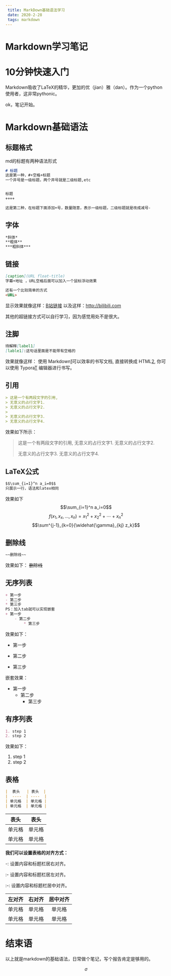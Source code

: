 ```yaml
---
 title: MarkDown基础语法学习
 date: 2020-2-28
 tags: markdown
---
```



# Markdown学习笔记

10分钟快速入门
====

Markdown吸收了LaTeX的精华，更加的优（jian）雅（dan）。作为一个python使用者，这非常pythonic。

ok，笔记开始。

# Markdown基础语法

## 标题格式
md的标题有两种语法形式
```markdown
# 标题
这是第一种，#+空格+标题
一个井号是一级标题，两个井号就是二级标题,etc


标题
++++

这是第二种，在标题下面添加+号，数量随意，表示一级标题，二级标题就是改成减号-

```

## 字体
```markdown
*斜体*
**粗体**
***粗斜体***
```

## 链接
```markdown
[caption](URL float-title)
字幕+地址 ，URL空格后面可以加入一个鼠标浮动效果

还有一个比较简单的方式
<URL>
```
显示效果就像这样：[B站链接](www.bilibili.com "鼠标浮动特效")
以及这样：<http://bilibili.com>

其他的超链接方式可以自行学习，因为感觉用处不是很大。

## 注脚
```markdown
待解释[label1]
[lable1]:这句话里面是不能带有空格的

```
效果就像这样：
使用 Markdown[1]可以效率的书写文档, 直接转换成 HTML[2], 你可以使用 Typora[T] 编辑器进行书写。

[1]:Markdown是一种纯文本标记语言 "markdown"

[2]:HyperTextMarkupLanguage超文本标记语言

[T]: 注脚

## 引用
```markdown
> 这是一个有两段文字的引用,
> 无意义的占行文字1.
> 无意义的占行文字2.
> 
> 无意义的占行文字3.
> 无意义的占行文字4.
```
效果如下所示：

> 这是一个有两段文字的引用,
> 无意义的占行文字1.
> 无意义的占行文字2.
> 
> 无意义的占行文字3.
> 无意义的占行文字4.


## LaTeX公式
```markdown
$$\sum_{i=1}^n a_i=0$$
只展示一行，语法和latex相同
```
效果如下
$$\sum_{i=1}^n a_i=0$$
$$f(x_1,x_x,\ldots,x_n) = x_1^2 + x_2^2 + \cdots + x_n^2 $$
$$\sum^{j-1}_{k=0}{\widehat{\gamma}_{kj} z_k}$$

## 删除线
```markdown
~~删除线~~
```
效果如下：
~~删除线~~

## 无序列表
```markdown
+ 第一步
- 第二步
* 第三步
PS：加入tab就可以实现嵌套
+ 第一步
    - 第二步
        * 第三步
```
效果如下：
+ 第一步
- 第二步
* 第三步

嵌套效果：
+ 第一步
    - 第二步
        * 第三步

## 有序列表
```markdown
1. step 1
2. step 2
```
效果如下：
1. step 1
2. step 2

## 表格
```markdown
|  表头   | 表头  |
|  ----  | ----  |
| 单元格  | 单元格 |
| 单元格  | 单元格 |
```
|  表头   | 表头  |
|  ----  | ----  |
| 单元格  | 单元格 |
| 单元格  | 单元格 |

**我们可以设置表格的对齐方式：**

-: 设置内容和标题栏居右对齐。

:- 设置内容和标题栏居左对齐。

:-: 设置内容和标题栏居中对齐。

| 左对齐 | 右对齐 | 居中对齐 |
| :-----| ----: | :----: |
| 单元格 | 单元格 | 单元格 |
| 单元格 | 单元格 | 单元格 |




结束语
============================

以上就是markdown的基础语法，日常做个笔记，写个报告肯定是够用的。



$$\sigma \tag{1}$$
